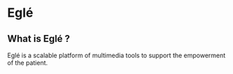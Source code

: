 # Eglé

## What is Eglé ?
Eglé is a scalable platform of multimedia tools to support the empowerment of the patient.

